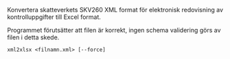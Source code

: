 ﻿Konvertera skatteverkets SKV260 XML format för elektronisk redovisning av kontrolluppgifter till Excel format.

Programmet förutsätter att filen är korrekt, ingen schema validering görs av filen i detta skede.

~~~
xml2xlsx <filnamn.xml> [--force]
~~~